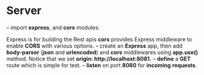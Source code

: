 # Server

– import **express**, and **cors** modules:

Express is for building the Rest apis
**cors** provides Express middleware to enable **CORS** with various options.
– create an **Express** app, then add **body-parser** (**json** and **urlencoded**) and **cors**
middlewares using **app.use()** method. Notice that we set **origin: http://localhost:8081.**
– **define** a **GET** route which is simple for test.
– **listen** on port **8080** for **incoming** **requests**.
